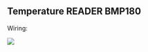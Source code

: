 ## Temperature READER BMP180 ##

Wiring:

![](https://github.com/jordy33/esp8266-Micropython/blob/master/x.images/ESP10dof.jpg?raw=true)

